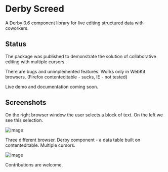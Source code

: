 # Derby Screed

A Derby 0.6 component library for live editing structured data with coworkers.

## Status

The package was published to demonstrate the solution of collaborative editing with multiple cursors.

There are bugs and unimplemented features. Works only in WebKit browsers. (Firefox contenteditable - sucks, IE - not tested)

Live demo and documentation coming soon.

## Screenshots

On the right browser window the user selects a block of text. On the left we see this selection.

![image](https://leto26g.storage.yandex.net/rdisk/c3232b1fee8f61fbfeb87b27d80fd20a8c31b4ad3da6fbfbe55d8162b3c0ee58/inf/ovWKVpKmcSqTi3cDenf9dPjO1GS-u9aoLsafQFibMF0Ec1AHeN-FAINcpzt0devfq_J6bpmRyOJonT3VoXnDag==?uid=0&filename=derby-screed-screenshot.png&disposition=inline&hash=&limit=0&content_type=image%2Fpng&tknv=v2&rtoken=e9f6c00d29f6a1c5c3b0a786cbad2bac&force_default=no&ycrid=na-fd82c6627721519aedab0f53bccdc167-downloader12d)

Three different browser. Derby component - a data table built on contenteditable. Multiple cursors.

![image](https://leto14g.storage.yandex.net/rdisk/816a5666125888b163114418f27a16058b3530e5cfa0d582c6bece67f88ecf67/inf/CzjouMy-cXxjko1fXAq6QZBbOg7gPCZU1vtKvZqUByvoW26PQCT6_H8mLdawUZCV-b3nCKLCVTJ-SInaOUvvHQ==?uid=0&filename=derby-screed-screenshot-02.png&disposition=inline&hash=&limit=0&content_type=image%2Fpng&tknv=v2&rtoken=e9f6c00d29f6a1c5c3b0a786cbad2bac&force_default=no&ycrid=na-a52788d071359ff4f883751c62c2733e-downloader3d)

Contributions are welcome.